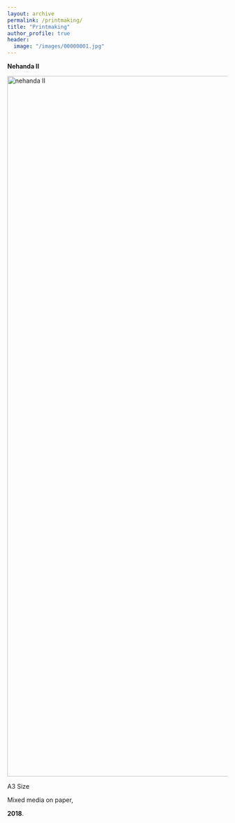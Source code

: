 ```yaml
---
layout: archive
permalink: /printmaking/
title: "Printmaking"
author_profile: true
header:
  image: "/images/00000001.jpg"
---
```

**Nehanda II**

<img src="{{ site.url }}{{ site.baseurl }}/images/nehanda III.jpg" width="2000" height="1600" alt="nehanda II">

A3 Size

Mixed media on paper,

**2018**.
